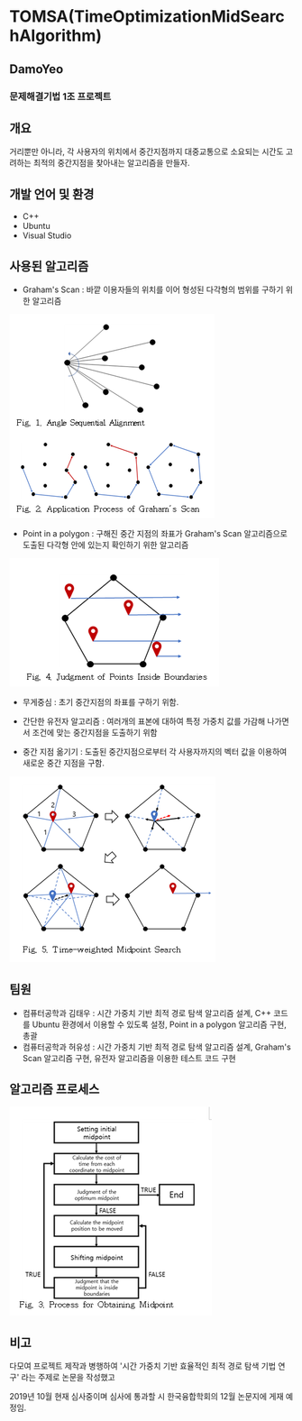 # TOMSA(TimeOptimizationMidSearchAlgorithm)

## DamoYeo

### 문제해결기법 1조 프로젝트

## 개요
거리뿐만 아니라, 각 사용자의 위치에서 중간지점까지 대중교통으로 소요되는 시간도 고려하는 최적의 중간지점을 찾아내는 알고리즘을 만들자.


## 개발 언어 및 환경
* C++
* Ubuntu
* Visual Studio


## 사용된 알고리즘
* Graham's Scan : 바깥 이용자들의 위치를 이어 형성된 다각형의 범위를 구하기 위한 알고리즘

![Graham](./Image/Graham.PNG)

* Point in a polygon : 구해진 중간 지점의 좌표가 Graham's Scan 알고리즘으로 도출된 다각형 안에 있는지 확인하기 위한 알고리즘

![PointInPolygon](./Image/PointInPolygon.PNG)

* 무게중심 : 초기 중간지점의 좌표를 구하기 위함.

* 간단한 유전자 알고리즘 : 여러개의 표본에 대하여 특정 가중치 값를 가감해 나가면서 조건에 맞는 중간지점을 도출하기 위함

* 중간 지점 옮기기 : 도출된 중간지점으로부터 각 사용자까지의 벡터 값을 이용하여 새로운 중간 지점을 구함.

![Search](./Image/Search.PNG)


## 팀원
* 컴퓨터공학과 김태우 : 시간 가중치 기반 최적 경로 탐색 알고리즘 설계, C++ 코드를 Ubuntu 환경에서 이용할 수 있도록 설정, Point in a polygon 알고리즘 구현, 총괄
* 컴퓨터공학과 허유성 : 시간 가중치 기반 최적 경로 탐색 알고리즘 설계, Graham's Scan 알고리즘 구현, 유전자 알고리즘을 이용한 테스트 코드 구현


## 알고리즘 프로세스

![Process](./Image/Process.PNG)


## 비고
다모여 프로젝트 제작과 병행하여 '시간 가중치 기반 효율적인 최적 경로 탐색 기법 연구' 라는 주제로 논문을 작성했고

2019년 10월 현재 심사중이며 심사에 통과할 시 한국융합학회의 12월 논문지에 게재 예정임.

